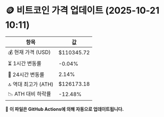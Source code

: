 # 🪙 비트코인 가격 업데이트 (2025-10-21 10:11)

| 항목                | 값 |
|--------------------|----------------|
| 💰 현재 가격 (USD) | $110345.72 |
| ⏳ 1시간 변동률    | -0.04% |
| 📆 24시간 변동률   | 2.14% |
| 🔝 역대 최고가 (ATH) | $126173.18 |
| 📉 ATH 대비 하락률 | -12.48% |

🔄 **이 파일은 GitHub Actions에 의해 자동으로 업데이트됩니다.**
